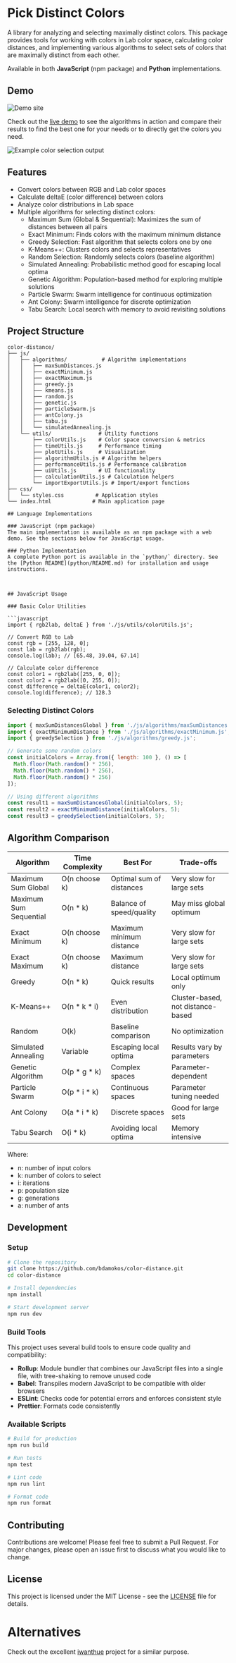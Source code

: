 # Pick Distinct Colors

A library for analyzing and selecting maximally distinct colors. This package provides tools for working with colors in Lab color space, calculating color distances, and implementing various algorithms to select sets of colors that are maximally distinct from each other.

Available in both **JavaScript** (npm package) and **Python** implementations.

## Demo
![Demo site](docs/images/demo_site.png)

Check out the [live demo](https://bdamokos.github.io/color-distance/) to see the algorithms in action and compare their results to find the best one for your needs or to directly get the colors you need.

![Example color selection output](docs/images/example_output.png)



## Features

- Convert colors between RGB and Lab color spaces
- Calculate deltaE (color difference) between colors
- Analyze color distributions in Lab space
- Multiple algorithms for selecting distinct colors:
  - Maximum Sum (Global & Sequential): Maximizes the sum of distances between all pairs
  - Exact Minimum: Finds colors with the maximum minimum distance
  - Greedy Selection: Fast algorithm that selects colors one by one
  - K-Means++: Clusters colors and selects representatives
  - Random Selection: Randomly selects colors (baseline algorithm)
  - Simulated Annealing: Probabilistic method good for escaping local optima
  - Genetic Algorithm: Population-based method for exploring multiple solutions
  - Particle Swarm: Swarm intelligence for continuous optimization
  - Ant Colony: Swarm intelligence for discrete optimization
  - Tabu Search: Local search with memory to avoid revisiting solutions

## Project Structure

```
color-distance/
├── js/
│   ├── algorithms/           # Algorithm implementations
│   │   ├── maxSumDistances.js
│   │   ├── exactMinimum.js
│   │   ├── exactMaximum.js
│   │   ├── greedy.js
│   │   ├── kmeans.js
│   │   ├── random.js
│   │   ├── genetic.js
│   │   ├── particleSwarm.js
│   │   ├── antColony.js
│   │   ├── tabu.js
│   │   └── simulatedAnnealing.js
│   └── utils/               # Utility functions
│       ├── colorUtils.js    # Color space conversion & metrics
│       ├── timeUtils.js     # Performance timing
│       ├── plotUtils.js     # Visualization
│       ├── algorithmUtils.js # Algorithm helpers
│       ├── performanceUtils.js # Performance calibration
│       ├── uiUtils.js       # UI functionality
│       ├── calculationUtils.js # Calculation helpers
│       └── importExportUtils.js # Import/export functions
├── css/
│   └── styles.css          # Application styles
└── index.html             # Main application page

## Language Implementations

### JavaScript (npm package)
The main implementation is available as an npm package with a web demo. See the sections below for JavaScript usage.

### Python Implementation
A complete Python port is available in the `python/` directory. See the [Python README](python/README.md) for installation and usage instructions.



## JavaScript Usage

### Basic Color Utilities

```javascript
import { rgb2lab, deltaE } from './js/utils/colorUtils.js';

// Convert RGB to Lab
const rgb = [255, 128, 0];
const lab = rgb2lab(rgb);
console.log(lab); // [65.48, 39.04, 67.14]

// Calculate color difference
const color1 = rgb2lab([255, 0, 0]);
const color2 = rgb2lab([0, 255, 0]);
const difference = deltaE(color1, color2);
console.log(difference); // 128.3
```

### Selecting Distinct Colors

```javascript
import { maxSumDistancesGlobal } from './js/algorithms/maxSumDistances.js';
import { exactMinimumDistance } from './js/algorithms/exactMinimum.js';
import { greedySelection } from './js/algorithms/greedy.js';

// Generate some random colors
const initialColors = Array.from({ length: 100 }, () => [
  Math.floor(Math.random() * 256),
  Math.floor(Math.random() * 256),
  Math.floor(Math.random() * 256)
]);

// Using different algorithms
const result1 = maxSumDistancesGlobal(initialColors, 5);
const result2 = exactMinimumDistance(initialColors, 5);
const result3 = greedySelection(initialColors, 5);
```

## Algorithm Comparison

| Algorithm | Time Complexity | Best For | Trade-offs |
|-----------|----------------|----------|------------|
| Maximum Sum Global | O(n choose k) | Optimal sum of distances | Very slow for large sets |
| Maximum Sum Sequential | O(n * k) | Balance of speed/quality | May miss global optimum |
| Exact Minimum | O(n choose k) | Maximum minimum distance | Very slow for large sets |
| Exact Maximum | O(n choose k) | Maximum distance | Very slow for large sets |
| Greedy | O(n * k) | Quick results | Local optimum only |
| K-Means++ | O(n * k * i) | Even distribution | Cluster-based, not distance-based |
| Random | O(k) | Baseline comparison | No optimization |
| Simulated Annealing | Variable | Escaping local optima | Results vary by parameters |
| Genetic Algorithm | O(p * g * k) | Complex spaces | Parameter-dependent |
| Particle Swarm | O(p * i * k) | Continuous spaces | Parameter tuning needed |
| Ant Colony | O(a * i * k) | Discrete spaces | Good for large sets |
| Tabu Search | O(i * k) | Avoiding local optima | Memory intensive |

Where:
- n: number of input colors
- k: number of colors to select
- i: iterations
- p: population size
- g: generations
- a: number of ants

## Development

### Setup

```bash
# Clone the repository
git clone https://github.com/bdamokos/color-distance.git
cd color-distance

# Install dependencies
npm install

# Start development server
npm run dev
```

### Build Tools

This project uses several build tools to ensure code quality and compatibility:

- **Rollup**: Module bundler that combines our JavaScript files into a single file, with tree-shaking to remove unused code
- **Babel**: Transpiles modern JavaScript to be compatible with older browsers
- **ESLint**: Checks code for potential errors and enforces consistent style
- **Prettier**: Formats code consistently

### Available Scripts

```bash
# Build for production
npm run build

# Run tests
npm test

# Lint code
npm run lint

# Format code
npm run format
```

## Contributing

Contributions are welcome! Please feel free to submit a Pull Request. For major changes, please open an issue first to discuss what you would like to change.

## License

This project is licensed under the MIT License - see the [LICENSE](LICENSE) file for details.

# Alternatives
Check out the excellent [iwanthue](https://medialab.github.io/iwanthue/) project for a similar purpose.